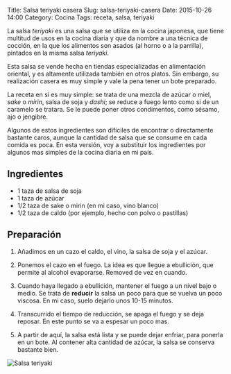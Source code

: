 Title: Salsa teriyaki casera
Slug: salsa-teriyaki-casera
Date: 2015-10-26 14:00
Category: Cocina
Tags: receta, salsa, teriyaki



La salsa *teriyaki* es una salsa que se utiliza en la cocina japonesa, que tiene multitud de usos en la cocina diaria y que da nombre a una técnica de cocción, en la que los alimentos son asados (al horno o a la parrilla), pintados en la misma salsa *teriyaki*.

Esta salsa se vende hecha en tiendas especializadas en alimentación oriental, y es altamente utilizada también en otros platos. Sin embargo, su realización casera es muy simple y vale la pena tener un bote preparado.

La receta en sí es muy simple: se trata de una mezcla de azúcar o miel, *sake* o *mirin*, salsa de soja y *dashi*; se reduce a fuego lento como si de un caramelo se tratara. Se le puede poner otros condimentos, como sésamo, ajo o jengibre.

Algunos de estos ingredientes son difíciles de encontrar o directamente bastante caros, aunque la cantidad de salsa que se consume en cada comida es poca. En esta versión, voy a substituir los ingredientes por algunos mas simples de la cocina diaria en mi país.

## Ingredientes

* 1 taza de salsa de soja
* 1 taza de azúcar
* 1/2 taza de sake o mirin (en mi caso, vino blanco)
* 1/2 taza de caldo (por ejemplo, hecho con polvo o pastillas)

## Preparación

1. Añadimos en un cazo el caldo, el vino, la salsa de soja y el azúcar.

2. Ponemos el cazo en el fuego. La idea es que llegue a ebullición, que permite al alcohol evaporarse. Removed de vez en cuando.

3. Cuando haya llegado a ebullición, mantener el fuego a un nivel bajo o medio. Se trata de **reducir** la salsa un poco para que se vuelva un poco viscosa. En mi caso, suelo dejarlo unos 10-15 minutos.

4. Transcurrido el tiempo de reducción, se apaga el fuego y se deja reposar. En este punto se va a espesar un poco mas.

5. A partir de aquí, la salsa está lista y se puede dejar enfriar, para ponerla en un bote. Al contener alta cantidad de azúcar, la salsa se conserva bastante bien.

![Salsa teriyaki]({filename}/images/salsa_teriyaki.jpg)
